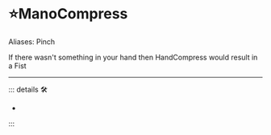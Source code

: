 # ⭐ManoCompress

Aliases: Pinch

If there wasn't something in your hand then HandCompress would result in a Fist

---

<!-- =================================================== -->
<!-- =================================================== -->
<!-- =================================================== -->
<!-- =================================================== -->
<!-- =================================================== -->
::: details 🛠

-

:::
